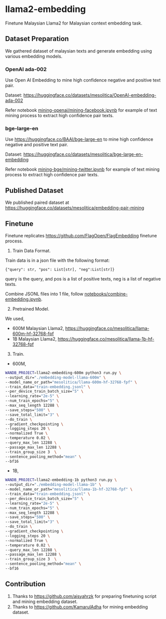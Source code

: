 # llama2-embedding

Finetune Malaysian Llama2 for Malaysian context embedding task.

## Dataset Preparation

We gathered dataset of malaysian texts and generate embedding using various embedding models.

### OpenAI ada-002

Use Open AI Embedding to mine high confidence negative and positive text pair.

Dataset: https://huggingface.co/datasets/mesolitica/OpenAI-embedding-ada-002

Refer notebook [mining-openai/mining-facebook.ipynb](mining-openai/mining-facebook.ipynb) for example of text mining process to extract high confidence pair texts.

### bge-large-en

Use https://huggingface.co/BAAI/bge-large-en to mine high confidence negative and positive text pair.

Dataset: https://huggingface.co/datasets/mesolitica/bge-large-en-embedding

Refer notebook [mining-bge/mining-twitter.ipynb](mining-bge/mining-twitter.ipynb) for example of text mining process to extract high confidence pair texts.

## Published Dataset

We published paired dataset at https://huggingface.co/datasets/mesolitica/embedding-pair-mining

## Finetune

Finetune replicates https://github.com/FlagOpen/FlagEmbedding finetune process.

1. Train Data Format.

Train data is in a json file with the following format:

```
{"query": str, "pos": List[str], "neg":List[str]}
```

query is the query, and pos is a list of positive texts, neg is a list of negative texts.

Combine JSONL files into 1 file, follow [notebooks/combine-embedding.ipynb](notebooks/combine-embedding.ipynb).

2. Pretrained Model.

We used,

- 600M Malaysian Llama2, https://huggingface.co/mesolitica/llama-600m-hf-32768-fpf
- 1B Malaysian Llama2, https://huggingface.co/mesolitica/llama-1b-hf-32768-fpf

3. Train.

- 600M,

```bash
WANDB_PROJECT=llama2-embedding-600m python3 run.py \
--output_dir="./embedding-model-llama-600m" \
--model_name_or_path="mesolitica/llama-600m-hf-32768-fpf" \
--train_data="train-embedding.jsonl" \
--per_device_train_batch_size="5" \
--learning_rate="2e-5" \
--num_train_epochs="5" \
--max_seq_length 12288 \
--save_steps="500" \
--save_total_limit="3" \
--do_train \
--gradient_checkpointing \
--logging_steps 20 \
--normalized True \
--temperature 0.02 \
--query_max_len 12288 \
--passage_max_len 12288 \
--train_group_size 3  \
--sentence_pooling_method="mean" \
--bf16
```

- 1B,

```bash
WANDB_PROJECT=llama2-embedding-1b python3 run.py \
--output_dir="./embedding-model-llama-1b" \
--model_name_or_path="mesolitica/llama-1b-hf-32768-fpf" \
--train_data="train-embedding.jsonl" \
--per_device_train_batch_size="5" \
--learning_rate="2e-5" \
--num_train_epochs="5" \
--max_seq_length 12288 \
--save_steps="500" \
--save_total_limit="3" \
--do_train \
--gradient_checkpointing \
--logging_steps 20 \
--normalized True \
--temperature 0.02 \
--query_max_len 12288 \
--passage_max_len 12288 \
--train_group_size 3  \
--sentence_pooling_method="mean" \
--bf16
```

## Contribution

1. Thanks to https://github.com/aisyahrzk for preparing finetuning script and mining embedding dataset.
2. Thanks to https://github.com/KamarulAdha for mining embedding dataset.